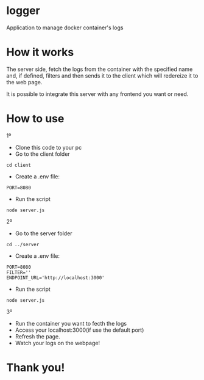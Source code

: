 # logger
Application to manage docker container's logs

# How it works

The server side, fetch the logs from the container with the specified name and, if defined, filters and then sends it to the client which will redereize it to the web page. 

It is possible to integrate this server with any frontend you want or need. 

# How to use

1º

- Clone this code to your pc
- Go to the client folder
``````
cd client
``````
- Create a .env file:
``````
PORT=8080

``````
- Run the script
``````
node server.js
``````
2º 
- Go to the server folder
``````
cd ../server
``````
- Create a .env file:
``````
PORT=8080 
FILTER=''
ENDPOINT_URL='http://localhost:3000'
``````
- Run the script
``````
node server.js
``````
3º
- Run the container you want to fecth the logs
- Access your localhost:3000(if use the default port)
- Refresh the page.
- Watch your logs on the webpage!

# Thank you! 